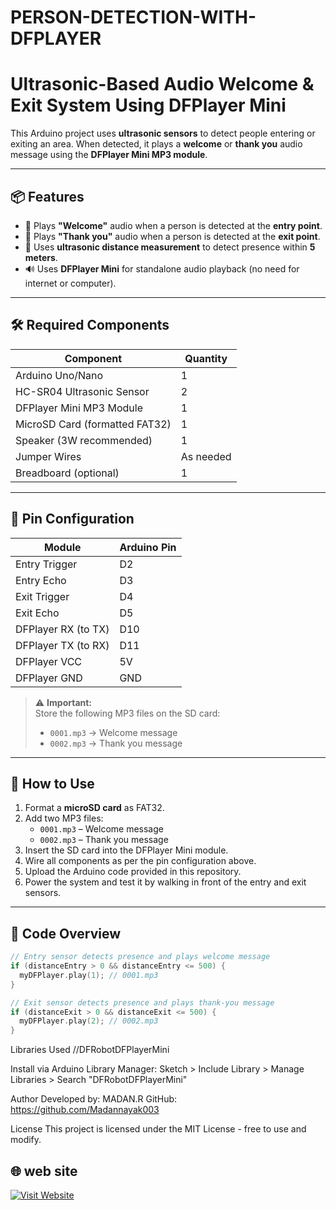 # PERSON-DETECTION-WITH-DFPLAYER

# Ultrasonic-Based Audio Welcome & Exit System Using DFPlayer Mini

This Arduino project uses **ultrasonic sensors** to detect people entering or exiting an area. When detected, it plays a **welcome** or **thank you** audio message using the **DFPlayer Mini MP3 module**.

---

## 📦 Features

- 🎵 Plays **"Welcome"** audio when a person is detected at the **entry point**.
- 🎵 Plays **"Thank you"** audio when a person is detected at the **exit point**.
- 📏 Uses **ultrasonic distance measurement** to detect presence within **5 meters**.
- 🔊 Uses **DFPlayer Mini** for standalone audio playback (no need for internet or computer).

---

## 🛠️ Required Components

| Component               | Quantity |
|------------------------|----------|
| Arduino Uno/Nano       | 1        |
| HC-SR04 Ultrasonic Sensor | 2      |
| DFPlayer Mini MP3 Module | 1       |
| MicroSD Card (formatted FAT32) | 1 |
| Speaker (3W recommended) | 1       |
| Jumper Wires           | As needed|
| Breadboard (optional)  | 1        |

---

## 🔌 Pin Configuration

| Module              | Arduino Pin |
|---------------------|-------------|
| Entry Trigger       | D2          |
| Entry Echo          | D3          |
| Exit Trigger        | D4          |
| Exit Echo           | D5          |
| DFPlayer RX (to TX) | D10         |
| DFPlayer TX (to RX) | D11         |
| DFPlayer VCC        | 5V          |
| DFPlayer GND        | GND         |

> ⚠️ **Important:**  
> Store the following MP3 files on the SD card:
> - `0001.mp3` → Welcome message  
> - `0002.mp3` → Thank you message  

---

## 💾 How to Use

1. Format a **microSD card** as FAT32.
2. Add two MP3 files:
   - `0001.mp3` – Welcome message
   - `0002.mp3` – Thank you message
3. Insert the SD card into the DFPlayer Mini module.
4. Wire all components as per the pin configuration above.
5. Upload the Arduino code provided in this repository.
6. Power the system and test it by walking in front of the entry and exit sensors.

---

## 🧠 Code Overview

```cpp
// Entry sensor detects presence and plays welcome message
if (distanceEntry > 0 && distanceEntry <= 500) {
  myDFPlayer.play(1); // 0001.mp3
}

// Exit sensor detects presence and plays thank-you message
if (distanceExit > 0 && distanceExit <= 500) {
  myDFPlayer.play(2); // 0002.mp3
}
```
Libraries Used
//DFRobotDFPlayerMini

Install via Arduino Library Manager:
Sketch > Include Library > Manage Libraries > Search "DFRobotDFPlayerMini"

Author
Developed by: MADAN.R
GitHub: https://github.com/Madannayak003

License
This project is licensed under the MIT License - free to use and modify.

## 🌐 web site

[![Visit Website](https://img.shields.io/badge/View_Website-007BFF?style=for-the-badge&logo=google-chrome&logoColor=white)](https://madannayak003.github.io/-WEB-PAGE-/)
